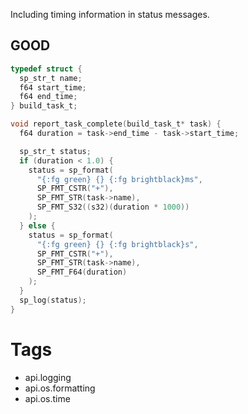 Including timing information in status messages.

## GOOD

```c
typedef struct {
  sp_str_t name;
  f64 start_time;
  f64 end_time;
} build_task_t;

void report_task_complete(build_task_t* task) {
  f64 duration = task->end_time - task->start_time;

  sp_str_t status;
  if (duration < 1.0) {
    status = sp_format(
      "{:fg green} {} {:fg brightblack}ms",
      SP_FMT_CSTR("+"),
      SP_FMT_STR(task->name),
      SP_FMT_S32((s32)(duration * 1000))
    );
  } else {
    status = sp_format(
      "{:fg green} {} {:fg brightblack}s",
      SP_FMT_CSTR("+"),
      SP_FMT_STR(task->name),
      SP_FMT_F64(duration)
    );
  }
  sp_log(status);
}
```

# Tags
- api.logging
- api.os.formatting
- api.os.time
